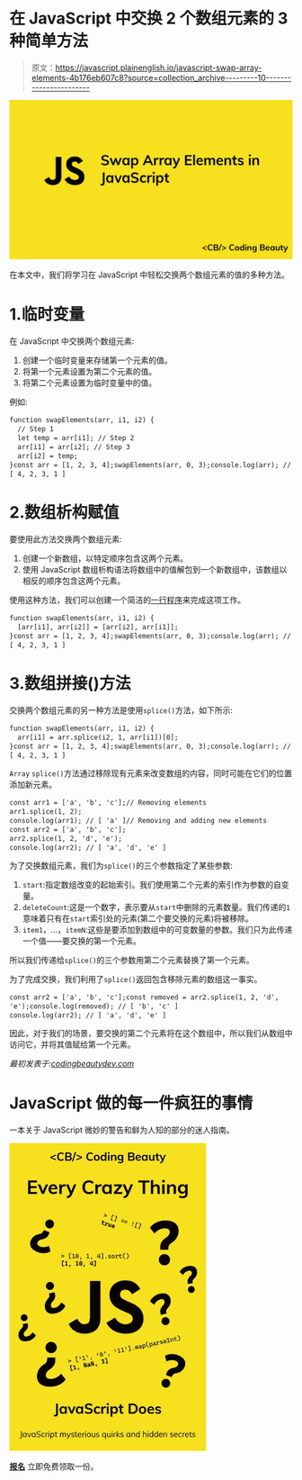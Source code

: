 # 在 JavaScript 中交换 2 个数组元素的 3 种简单方法

> 原文：<https://javascript.plainenglish.io/javascript-swap-array-elements-4b176eb607c8?source=collection_archive---------10----------------------->

![](img/2a143c3f2822fd5a60c03b75b3872eb0.png)

在本文中，我们将学习在 JavaScript 中轻松交换两个数组元素的值的多种方法。

# 1.临时变量

在 JavaScript 中交换两个数组元素:

1.  创建一个临时变量来存储第一个元素的值。
2.  将第一个元素设置为第二个元素的值。
3.  将第二个元素设置为临时变量中的值。

例如:

```
function swapElements(arr, i1, i2) {
  // Step 1
  let temp = arr[i1]; // Step 2
  arr[i1] = arr[i2]; // Step 3
  arr[i2] = temp;
}const arr = [1, 2, 3, 4];swapElements(arr, 0, 3);console.log(arr); // [ 4, 2, 3, 1 ]
```

# 2.数组析构赋值

要使用此方法交换两个数组元素:

1.  创建一个新数组，以特定顺序包含这两个元素。
2.  使用 JavaScript 数组析构语法将数组中的值解包到一个新数组中，该数组以相反的顺序包含这两个元素。

使用这种方法，我们可以创建一个简洁的[一行程序](https://codingbeautydev.com/blog/javascript-one-liners/)来完成这项工作。

```
function swapElements(arr, i1, i2) {
  [arr[i1], arr[i2]] = [arr[i2], arr[i1]];
}const arr = [1, 2, 3, 4];swapElements(arr, 0, 3);console.log(arr); // [ 4, 2, 3, 1 ]
```

# 3.数组拼接()方法

交换两个数组元素的另一种方法是使用`splice()`方法，如下所示:

```
function swapElements(arr, i1, i2) {
  arr[i1] = arr.splice(i2, 1, arr[i1])[0];
}const arr = [1, 2, 3, 4];swapElements(arr, 0, 3);console.log(arr); // [ 4, 2, 3, 1 ]
```

`Array` `splice()`方法通过移除现有元素来改变数组的内容，同时可能在它们的位置添加新元素。

```
const arr1 = ['a', 'b', 'c'];// Removing elements
arr1.splice(1, 2);
console.log(arr1); // [ 'a' ]// Removing and adding new elements
const arr2 = ['a', 'b', 'c'];
arr2.splice(1, 2, 'd', 'e');
console.log(arr2); // [ 'a', 'd', 'e' ]
```

为了交换数组元素，我们为`splice()`的三个参数指定了某些参数:

1.  `start`:指定数组改变的起始索引。我们使用第二个元素的索引作为参数的自变量。
2.  `deleteCount`:这是一个数字，表示要从`start`中删除的元素数量。我们传递的`1`意味着只有在`start`索引处的元素(第二个要交换的元素)将被移除。
3.  `item1`，...，`itemN`:这些是要添加到数组中的可变数量的参数。我们只为此传递一个值——要交换的第一个元素。

所以我们传递给`splice()`的三个参数用第二个元素替换了第一个元素。

为了完成交换，我们利用了`splice()`返回包含移除元素的数组这一事实。

```
const arr2 = ['a', 'b', 'c'];const removed = arr2.splice(1, 2, 'd', 'e');console.log(removed); // [ 'b', 'c' ]
console.log(arr2); // [ 'a', 'd', 'e' ]
```

因此，对于我们的场景，要交换的第二个元素将在这个数组中，所以我们从数组中访问它，并将其值赋给第一个元素。

*最初发表于:*[*codingbeautydev.com*](https://cbdev.link/11e718)

# JavaScript 做的每一件疯狂的事情

一本关于 JavaScript 微妙的警告和鲜为人知的部分的迷人指南。

![](img/143ee152ba78025ea8643ba5b9726a20.png)

[**报名**](https://cbdev.link/d3c4eb) 立即免费领取一份。